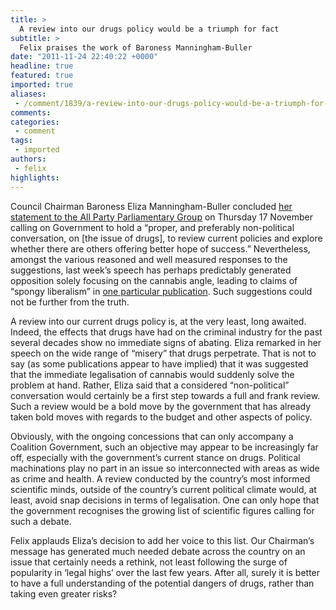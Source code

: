 ```yaml
---
title: >
  A review into our drugs policy would be a triumph for fact
subtitle: >
  Felix praises the work of Baroness Manningham-Buller
date: "2011-11-24 22:40:22 +0000"
headline: true
featured: true
imported: true
aliases:
 - /comment/1839/a-review-into-our-drugs-policy-would-be-a-triumph-for-fact
comments:
categories:
 - comment
tags:
 - imported
authors:
 - felix
highlights:
---
```


Council Chairman Baroness Eliza Manningham-Buller concluded [her statement to the All Party Parliamentary Group](http://felixonline.co.uk/?article=1829) on Thursday 17 November calling on Government to hold a “proper, and preferably non-political conversation, on [the issue of drugs], to review current policies and explore whether there are others offering better hope of success.” Nevertheless, amongst the various reasoned and well measured responses to the suggestions, last week’s speech has perhaps predictably generated opposition solely focusing on the cannabis angle, leading to claims of “spongy liberalism” in [one particular publication](http://www.dailymail.co.uk/debate/article-2063186/Spooks-seen-heard--subject-drugs.html?ito=feeds-newsxml). Such suggestions could not be further from the truth.

A review into our current drugs policy is, at the very least, long awaited. Indeed, the effects that drugs have had on the criminal industry for the past several decades show no immediate signs of abating. Eliza remarked in her speech on the wide range of “misery” that drugs perpetrate. That is not to say (as some publications appear to have implied) that it was suggested that the immediate legalisation of cannabis would suddenly solve the problem at hand. Rather, Eliza said that a considered “non-political” conversation would certainly be a first step towards a full and frank review. Such a review would be a bold move by the government that has already taken bold moves with regards to the budget and other aspects of policy.

Obviously, with the ongoing concessions that can only accompany a Coalition Government, such an objective may appear to be increasingly far off, especially with the government’s current stance on drugs. Political machinations play no part in an issue so interconnected with areas as wide as crime and health. A review conducted by the country’s most informed scientific minds, outside of the country’s current political climate would, at least, avoid snap decisions in terms of legalisation. One can only hope that the government recognises the growing list of scientific figures calling for such a debate.

Felix applauds Eliza’s decision to add her voice to this list. Our Chairman’s message has generated much needed debate across the country on an issue that certainly needs a rethink, not least following the surge of popularity in ‘legal highs’ over the last few years. After all, surely it is better to have a full understanding of the potential dangers of drugs, rather than taking even greater risks?
